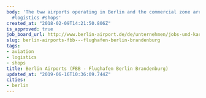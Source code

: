 ```yaml
---
body: 'The tww airports operating in Berlin and the commercial zone arround. #aviation
  #logistics #shops'
created_at: "2018-02-09T14:21:50.806Z"
is_approved: true
job_board_url: http://www.berlin-airport.de/de/unternehmen/jobs-und-karriere/jobboerse/index.php/alle-stellenangebote/alle-anzeigen#skiptoresultlist
slug: berlin-airports-fbb---flughafen-berlin-brandenburg
tags:
- aviation
- logistics
- shops
title: Berlin Airports (FBB - Flughafen Berlin Brandenburg)
updated_at: "2019-06-16T10:36:09.744Z"
cities:
- berlin
---
```

